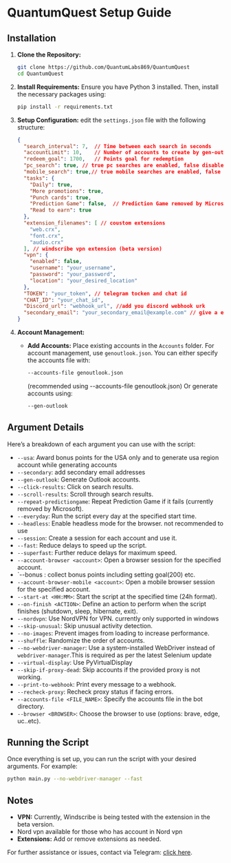 # QuantumQuest Setup Guide

## Installation

1. **Clone the Repository:**
   ```bash
   git clone https://github.com/QuantumLabs869/QuantumQuest
   cd QuantumQuest
   ```

2. **Install Requirements:**
   Ensure you have Python 3 installed. Then, install the necessary packages using:
   ```bash
   pip install -r requirements.txt
   ```

3. **Setup Configuration:**
   edit the `settings.json` file with the following structure:

   ```json
   {
     "search_interval": 7,  // Time between each search in seconds
     "accountLimit": 10,    // Number of accounts to create by gen-outlook 
     "redeem_goal": 1700,   // Points goal for redemption
     "pc_search": true, // true pc searches are enabled, false disabled 
     "mobile_search": true,// true mobile searches are enabled, false disabled 
     "tasks": {
       "Daily": true,
       "More promotions": true,
       "Punch cards": true,
       "Prediction Game": false,  // Prediction Game removed by Microsoft
       "Read to earn": true
     },
     "extension_filenames": [ // coustom extensions
       "web.crx",
       "font.crx",
       "audio.crx"
     ], // windscribe vpn extension (beta version)
     "vpn": {
       "enabled": false,
       "username": "your_username",
       "password": "your_password",
       "location": "your_desired_location"
     },
     "TOKEN": "your_token", // telegram tocken and chat id
     "CHAT_ID": "your_chat_id",
     "Discord_url": "webhook_url", //add you discord webhook urk
     "secondary_email": "your_secondary_email@example.com" // give a email so bot can use it as secondary email 
   }
   ```

4. **Account Management:**
   - **Add Accounts:**
     Place existing accounts in the `Accounts` folder.
     For account management, use `genoutlook.json`. You can either specify the accounts file with:
     ```bash
     --accounts-file genoutlook.json
     ```
     (recommended using --accounts-file genoutlook.json)
     Or generate accounts using:
     ```bash
     --gen-outlook
     ```

## Argument Details

Here’s a breakdown of each argument you can use with the script:

- `--usa`: Award bonus points for the USA only and to generate usa region account while generating accounts 
- `--secondary`: add secondary email addresses 
- `--gen-outlook`: Generate Outlook accounts.
- `--click-results`: Click on search results.
- `--scroll-results`: Scroll through search results.
- `--repeat-predictiongame`: Repeat Prediction Game if it fails (currently removed by Microsoft).
- `--everyday`: Run the script every day at the specified start time.
- `--headless`: Enable headless mode for the browser. not recommended to use
- `--session`: Create a session for each account and use it.
- `--fast`: Reduce delays to speed up the script.
- `--superfast`: Further reduce delays for maximum speed.
- `--account-browser <account>`: Open a browser session for the specified account.
- `--bonus : collect bonus points
 including setting goal(200) etc.
- `--account-browser-mobile <account>`: Open a mobile browser session for the specified account.
- `--start-at <HH:MM>`: Start the script at the specified time (24h format).
- `--on-finish <ACTION>`: Define an action to perform when the script finishes (shutdown, sleep, hibernate, exit).
- `--nordvpn`: Use NordVPN for VPN.
     currently only supported in windows 
- `--skip-unusual`: Skip unusual activity detection.
- `--no-images`: Prevent images from loading to increase performance.
- `--shuffle`: Randomize the order of accounts.
- `--no-webdriver-manager`: Use a system-installed WebDriver instead of `webdriver-manager`.This is required as per the latest Selenium update
- `--virtual-display`: Use PyVirtualDisplay 
- `--skip-if-proxy-dead`: Skip accounts if the provided proxy is not working.
- `--print-to-webhook`: Print every message to a webhook.
- `--recheck-proxy`: Recheck proxy status if facing errors.
- `--accounts-file <FILE_NAME>`: Specify the accounts file in the bot directory.
- `--browser <BROWSER>`: Choose the browser to use (options: brave, edge, uc..etc).

## Running the Script

Once everything is set up, you can run the script with your desired arguments. For example:
```bash
python main.py --no-webdriver-manager --fast
```

## Notes

- **VPN:** Currently, Windscribe is being tested with the extension in the beta version.
- Nord vpn available for those who has account in Nord vpn
- **Extensions:** Add or remove extensions as needed.

For further assistance or issues, contact via Telegram: [click here](https://t.me/QuantumLabs869_bot).
